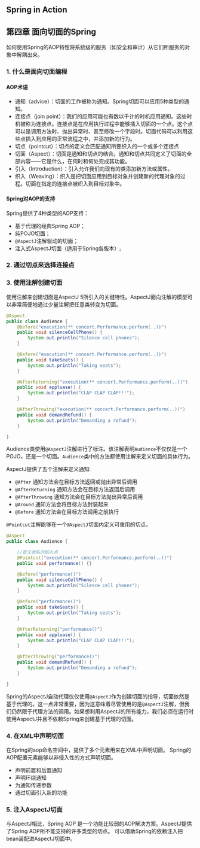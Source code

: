 
## Spring in Action

## 第四章 面向切面的Spring

如何使用Spring的AOP特性将系统级的服务（如安全和审计）从它们所服务的对象中解耦出来。

### 1. 什么是面向切面编程

#### AOP术语
* 通知（advice）：切面的工作被称为通知。Spring切面可以应用5种类型的通知。
* 连接点（join point）：我们的应用可能也有数以千计的时机应用通知。这些时机被称为连接点。连接点是在应用执行过程中能够插入切面的一个点。这个点可以是调用方法时、抛出异常时、甚至修改一个字段时。切面代码可以利用这些点插入到应用的正常流程之中，并添加新的行为。
* 切点（pointcut）：切点的定义会匹配通知所要织入的一个或多个连接点
* 切面（Aspect）：切面是通知和切点的结合。通知和切点共同定义了切面的全部内容——它是什么，在何时和何处完成其功能。
* 引入（Introduction）：引入允许我们向现有的类添加新方法或属性。
* 织入（Weaving）：织入是把切面应用到目标对象并创建新的代理对象的过程。切面在指定的连接点被织入到目标对象中。

#### Spring对AOP的支持
Spring提供了4种类型的AOP支持：
* 基于代理的经典Spring AOP；
* 纯POJO切面；
* `@AspectJ`注解驱动的切面；
* 注入式AspectJ切面（适用于Spring各版本）;

### 2. 通过切点来选择连接点


### 3. 使用注解创建切面
使用注解来创建切面是AspectJ 5所引入的关键特性。AspectJ面向注解的模型可以非常简便地通过少量注解把任意类转变为切面。

```java
@Aspect
public class Audience {
    @Before("execution(** concert.Performance.perform(..))")
    public void silenceCellPhone() {
        System.out.println("Silence cell phones");
    }

    @Before("execution(** concert.Performance.perform(..))")
    public void takeSeats() {
        System.out.println("Taking seats");
    }

    @AfterReturning("execution(** concert.Performance.perform(..))")
    public void appluase() {
        System.out.println("CLAP CLAP CLAP!!!");
    }

    @AfterThrowing("execution(** concert.Performance.perform(..))")
    public void demandRefund() {
        System.out.println("Demanding a refund");
    }

}
```

Audience类使用`@AspectJ`注解进行了标注。该注解表明`Audience`不仅仅是一个POJO，还是一个切面。`Audience`类中的方法都使用注解来定义切面的具体行为。

AspectJ提供了五个注解来定义通知:
* `@After` 通知方法会在目标方法返回或抛出异常后调用
* `@AfterReturning` 通知方法会在目标方法返回后调用
* `@AfterThrowing` 通知方法会在目标方法抛出异常后调用
* `@Around` 通知方法会将目标方法封装起来
* `@Before` 通知方法会在目标方法调用之前执行

`@Pointcut`注解能够在一个`@AspectJ`切面内定义可重用的切点。
```java
@Aspect
public class Audience {

    //定义命名的切入点
    @Pointcut("execution(** concert.Performance.perform(..))")
    public void performance() {}

    @Before("performance()")
    public void silenceCellPhone() {
        System.out.println("Silence cell phones");
    }

    @Before("performance()")
    public void takeSeats() {
        System.out.println("Taking seats");
    }

    @AfterReturning("performance()")
    public void appluase() {
        System.out.println("CLAP CLAP CLAP!!!");
    }

    @AfterThrowing("performance()")
    public void demandRefund() {
        System.out.println("Demanding a refund");
    }

}
```

Spring的AspectJ自动代理仅仅使用`@AspectJ`作为创建切面的指导，切面依然是基于代理的。这一点非常重要，因为这意味着尽管使用的是`@AspectJ`注解，但我们仍然限于代理方法的调用。如果想利用AspectJ的所有能力，我们必须在运行时使用AspectJ并且不依赖Spring来创建基于代理的切面。



### 4. 在XML中声明切面

在Spring的aop命名空间中，提供了多个元素用来在XML中声明切面。 Spring的AOP配置元素能够以非侵入性的方式声明切面。

* 声明前置和后置通知
* 声明环绕通知
* 为通知传递参数
* 通过切面引入新的功能



### 5. 注入AspectJ切面

与AspectJ相比，Spring AOP 是一个功能比较弱的AOP解决方案。AspectJ提供了Spring AOP所不能支持的许多类型的切点。
可以借助Spring的依赖注入把bean装配进AspectJ切面中。
